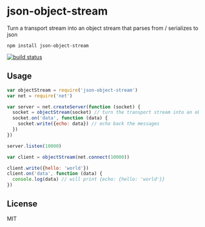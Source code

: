# json-object-stream

Turn a transport stream into an object stream that parses from / serializes to json

```
npm install json-object-stream
```

[![build status](http://img.shields.io/travis/mafintosh/json-object-stream.svg?style=flat)](http://travis-ci.org/mafintosh/json-object-stream)

## Usage

``` js
var objectStream = require('json-object-stream')
var net = require('net')

var server = net.createServer(function (socket) {
  socket = objectStream(socket) // turn the transport stream into an object stream
  socket.on('data', function (data) {
    socket.write({echo: data}) // echo back the messages
  })
})

server.listen(10000)

var client = objectStream(net.connect(10000))

client.write({hello: 'world'})
client.on('data', function (data) {
  console.log(data) // will print {echo: {hello: 'world'}}
})
```

## License

MIT
